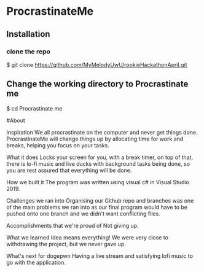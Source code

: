 # ProcrastinateMe

## Installation
 ### clone the repo
$ git clone https://github.com/MyMelodyUwU/rookieHackathonApril.git

## Change the working directory to Procrastinate me
$ cd Procrastinate me

#About

Inspiration
We all procrastinate on the computer and never get things done. ProcrastinateMe will change things up by allocating time for work and breaks, helping you focus on your tasks.

What it does
Locks your screen for you, with a break timer, on top of that, there is lo-fi music and live ducks with background tasks being done, so you are rest assured that everything will be done.

How we built it
The program was written using visual c# in Visual Studio 2019.

Challenges we ran into
Organising our Github repo and branches was one of the main problems we ran into as our final program would have to be pushed onto one branch and we didn't want conflicting files.

Accomplishments that we're proud of
Not giving up.

What we learned
Idea means everything! We were very close to withdrawing the project, but we never gave up.

What's next for dogepwn
Having a live stream and satisfying lofi music to go with the application.
